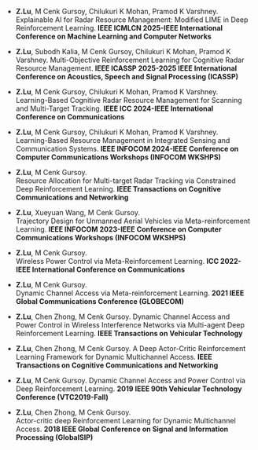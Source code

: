 - <strong>Z.Lu</strong>, M Cenk Gursoy, Chilukuri K Mohan, Pramod K Varshney. 	
Explainable AI for Radar Resource Management: Modified LIME in Deep Reinforcement Learning. <strong>
IEEE ICMLCN 2025-IEEE International Conference on Machine Learning and Computer Networks</strong>

- <strong>Z.Lu</strong>, Subodh Kalia, M Cenk Gursoy, Chilukuri K Mohan, Pramod K Varshney. Multi-Objective Reinforcement Learning for Cognitive Radar Resource Management. <strong>IEEE ICASSP 2025-2025 IEEE International Conference on Acoustics, Speech and Signal Processing (ICASSP)</strong>

- <strong>Z.Lu</strong>, M Cenk Gursoy, Chilukuri K Mohan, Pramod K Varshney. 	
Learning-Based Cognitive Radar Resource Management for Scanning and Multi-Target Tracking. <strong>IEEE ICC 2024-IEEE International Conference on Communications</strong>

- <strong>Z.Lu</strong>, M Cenk Gursoy, Chilukuri K Mohan, Pramod K Varshney. 	
Learning-Based Resource Management in Integrated Sensing and Communication Systems. <strong>IEEE INFOCOM 2024-IEEE Conference on Computer Communications Workshops (INFOCOM WKSHPS)</strong>

- <strong>Z.Lu</strong>, M Cenk Gursoy. 	
Resource Allocation for Multi-target Radar Tracking via Constrained Deep Reinforcement Learning. <strong>IEEE Transactions on Cognitive Communications and Networking</strong>

- <strong>Z.Lu</strong>, Xueyuan Wang, M Cenk Gursoy. 	
Trajectory Design for Unmanned Aerial Vehicles via Meta-reinforcement Learning. <strong>IEEE INFOCOM 2023-IEEE Conference on Computer Communications Workshops (INFOCOM WKSHPS)</strong>

- <strong>Z.Lu</strong>, M Cenk Gursoy. 	
Wireless Power Control via Meta-Reinforcement Learning. <strong>ICC 2022-IEEE International Conference on Communications</strong>

- <strong>Z.Lu</strong>, M Cenk Gursoy. 	
Dynamic Channel Access via Meta-reinforcement Learning. <strong>2021 IEEE Global Communications Conference (GLOBECOM)</strong>

- <strong>Z.Lu</strong>, Chen Zhong, M Cenk Gursoy.	
Dynamic Channel Access and Power Control in Wireless Interference Networks via Multi-agent Deep Reinforcement Learning. <strong>IEEE Transactions on Vehicular Technology</strong>

- <strong>Z.Lu</strong>, Chen Zhong, M Cenk Gursoy.	
A Deep Actor-Critic Reinforcement Learning Framework for Dynamic Multichannel Access. <strong>IEEE Transactions on Cognitive Communications and Networking</strong>

- <strong>Z.Lu</strong>, M Cenk Gursoy.	
Dynamic Channel Access and Power Control via Deep Reinforcement Learning. <strong>2019 IEEE 90th Vehicular Technology Conference (VTC2019-Fall)</strong>

- <strong>Z.Lu</strong>, Chen Zhong, M Cenk Gursoy.		
Actor-critic deep Reinforcement Learning for Dynamic Multichannel Access. <strong>2018 IEEE Global Conference on Signal and Information Processing (GlobalSIP)</strong>

